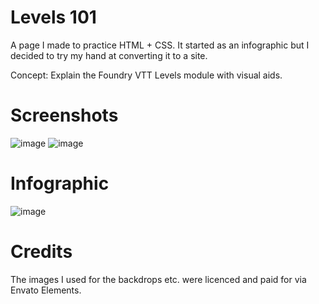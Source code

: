 # Levels 101
A page I made to practice HTML + CSS. 
It started as an infographic but I decided to try my hand at converting it to a site.

Concept: Explain the Foundry VTT Levels module with visual aids.


# Screenshots
![image](https://user-images.githubusercontent.com/95392008/147806209-ae3fb531-7f00-49d2-9fd5-0eac7353bbb5.png)
![image](https://user-images.githubusercontent.com/95392008/147806216-9feedd28-1e30-4710-b94d-550998e9a0bd.png)


# Infographic 
![image](https://user-images.githubusercontent.com/95392008/147805983-f4f8fd47-6476-44f8-a760-4f6bce3fb5e1.png)

# Credits
The images I used for the backdrops etc. were licenced and paid for via Envato Elements. 

